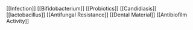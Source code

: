 [[Infection]]
[[Bifidobacterium]]
[[Probiotics]]
[[Candidiasis]]
[[lactobacillus]]
[[Antifungal Resistance]]
[[Dental Material]]
[[Antibiofilm Activity]]
